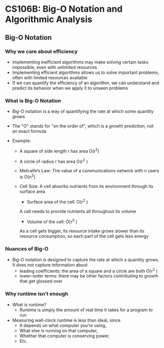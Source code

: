 # CS106B: Big-O Notation and Algorithmic Analysis

## Big-O Notation

### Why we care about efficiency 

- Implementing inefficient algorithms may make solving certain tasks impossible, even with unlimited resources
-  Implementing efficient algorithms allows us to solve important problems, often with limited resources available
- If we can quantify the efficiency of an algorithm, we can understand and predict its behavior when we apply it to unseen problems

### What is Big-O Notation

- Big-O notation is a way of quantifying the rate at which some quantity grows

- The "O" stands for "on the order of", which is a growth prediction, not an exact formula

- Example:

  - A square of side length r has area O(r<sup>2</sup>)

  - A circle of radius r has area O(r<sup>2</sup> )

  - Metcalfe’s Law: The value of a communications network with n users is O(n<sup>2</sup>)

  - Cell Size: 
    A cell absorbs nutrients from its environment through its surface area

    - Surface area of the cell: O(r<sup>2</sup> )

    A cell needs to provide nutrients all throughout its volume 

    - Volume of the cell: O(r<sup>3</sup> )

    As a cell gets bigger, its resource intake grows slower than its resource consumption, so each part of the cell gets less energy



### Nuances of Big-O

- Big-O notation is designed to capture the rate at which a quantity grows. It does not capture information about
  - leading coefficients: the area of a square and a circle are both O(r<sup>2</sup> )
  - lower-order terms: there may be other factors contributing to growth that get glossed over


### Why runtime isn’t enough

- What is runtime?
  - Runtime is simply the amount of real time it takes for a program to run
- Measuring wall-clock runtime is less than ideal, since
  - It depends on what computer you’re using,
  - What else is running on that computer,
  - Whether that computer is conserving power,
  - Etc.
